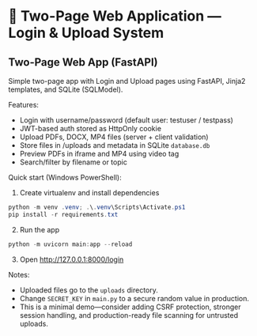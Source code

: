 # 📘 Two-Page Web Application — Login & Upload System

## Two-Page Web App (FastAPI)

Simple two-page app with Login and Upload pages using FastAPI, Jinja2 templates, and SQLite (SQLModel).

Features:
- Login with username/password (default user: testuser / testpass)
- JWT-based auth stored as HttpOnly cookie
- Upload PDFs, DOCX, MP4 files (server + client validation)
- Store files in /uploads and metadata in SQLite `database.db`
- Preview PDFs in iframe and MP4 using video tag
- Search/filter by filename or topic

Quick start (Windows PowerShell):

1. Create virtualenv and install dependencies

```powershell
python -m venv .venv; .\.venv\Scripts\Activate.ps1
pip install -r requirements.txt
```

2. Run the app

```powershell
python -m uvicorn main:app --reload
```

3. Open http://127.0.0.1:8000/login

Notes:
- Uploaded files go to the `uploads` directory.
- Change `SECRET_KEY` in `main.py` to a secure random value in production.
- This is a minimal demo—consider adding CSRF protection, stronger session handling, and production-ready file scanning for untrusted uploads.
